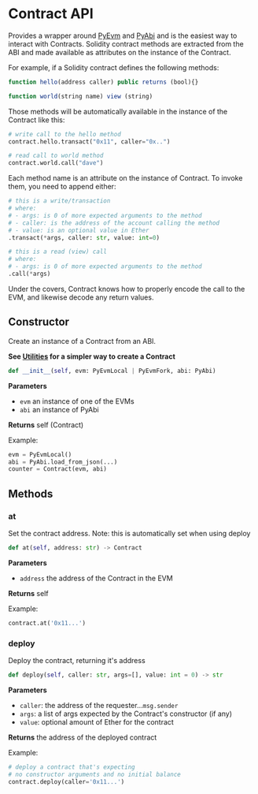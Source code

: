 # Contract API
Provides a wrapper around [PyEvm](./pyevm.md) and [PyAbi](./pyabi.md) and is the easiest way to interact with Contracts.  Solidity contract methods are extracted from the ABI and made available as attributes on the instance of the Contract. 

For example, if a Solidity contract defines the following methods:
```javascript
function hello(address caller) public returns (bool){}

function world(string name) view (string) 
```
Those methods will be automatically available in the instance of the Contract like this:

```python
# write call to the hello method
contract.hello.transact("0x11", caller="0x..")

# read call to world method
contract.world.call("dave")
```
Each method name is an attribute on the instance of Contract.  To invoke them, you need to append either:

```python
# this is a write/transaction
# where:
# - args: is 0 of more expected arguments to the method
# - caller: is the address of the account calling the method
# - value: is an optional value in Ether 
.transact(*args, caller: str, value: int=0)

# this is a read (view) call
# where:
# - args: is 0 of more expected arguments to the method
.call(*args)
```

Under the covers, Contract knows how to properly encode the call to the EVM, and likewise decode any return values.

## Constructor
Create an instance of a Contract from an ABI.

**See [Utilities](./utils.md) for a simpler way to create a Contract**

```python
def __init__(self, evm: PyEvmLocal | PyEvmFork, abi: PyAbi)
```
**Parameters**

- `evm` an instance of one of the EVMs
- `abi` an instance of PyAbi

**Returns** self (Contract)

Example:
```python
evm = PyEvmLocal()
abi = PyAbi.load_from_json(...)
counter = Contract(evm, abi)
```

## Methods

### at
Set the contract address. Note: this is automatically set when using deploy

```python
def at(self, address: str) -> Contract
```

**Parameters**

- `address` the address of the Contract in the EVM

**Returns** self

Example:
```python
contract.at('0x11...')
```

### deploy
Deploy the contract, returning it's address

```python
def deploy(self, caller: str, args=[], value: int = 0) -> str
```
**Parameters**
- `caller`: the address of the requester...`msg.sender`
- `args`: a list of args expected by the Contract's constructor (if any)
- `value`: optional amount of Ether for the contract

**Returns** the address of the deployed contract

Example:
```python
# deploy a contract that's expecting 
# no constructor arguments and no initial balance
contract.deploy(caller='0x11...')
```




